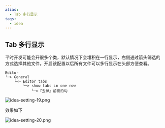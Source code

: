 ```yaml
---
alias: 
  - Tab 多行显示
tags: 
  - idea
---
```


## Tab 多行显示

平时开发可能会开很多个类，默认情况下会堆积在一行显示，右侧通过箭头筛选的方式选择其他文件，开启该配置以后所有文件可以多行显示在头部方便查看。

```
Editor 
└─> General 
    └─> Editor tabs 
        └─> show tabs in one row 
            └─>『去掉』前面的勾
```

![idea-setting-19.png](https://woniumd.oss-cn-hangzhou.aliyuncs.com/java/hemiao/20220322073803.png)

效果如下

![idea-setting-20.png](https://woniumd.oss-cn-hangzhou.aliyuncs.com/java/hemiao/20220322073806.png)

